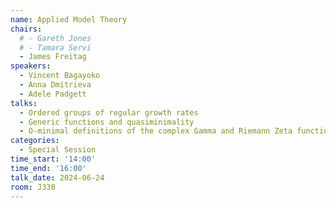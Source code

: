 ```yaml
---
name: Applied Model Theory
chairs:
  # - Gareth Jones
  # - Tamara Servi
  - James Freitag
speakers:
  - Vincent Bagayoko
  - Anna Dmitrieva
  - Adele Padgett
talks:
  - Ordered groups of regular growth rates
  - Generic functions and quasiminimality
  - O-minimal definitions of the complex Gamma and Riemann Zeta functions
categories:
  - Special Session
time_start: '14:00'
time_end: '16:00'
talk_date: 2024-06-24
room: J330
---
```


